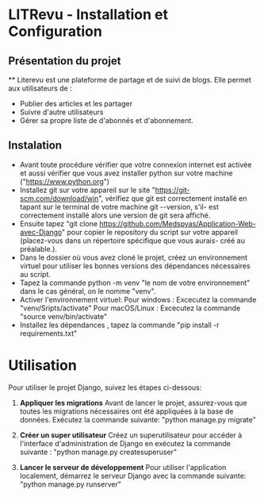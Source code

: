 # LITRevu - Installation et Configuration 

## Présentation du projet

** Literevu est une plateforme de partage et de suivi de blogs. Elle permet aux utilisateurs de :
- Publier des articles et les partager
- Suivre d'autre utilisateurs
- Gérer sa propre liste de d'abonnés et d'abonnement.

## Instalation


- Avant toute procédure vérifier que votre connexion internet est activée et aussi vérifier que vous avez installer python sur votre machine ("https://www.python.org")
- Installez git sur votre appareil sur le site "https://git-scm.com/download/win", vérifiez que git est correctement installé en tapant sur le terminal de votre machine git --version, s'il- est correctement installé alors une version de git sera affiché.
- Ensuite tapez "git clone https://github.com/Medspyas/Application-Web-avec-Django" pour copier le repository du script sur votre appareil (placez-vous dans un répertoire spécifique que vous aurais- créé au préalable.).
- Dans le dossier où vous avez cloné le projet, créez un environnement virtuel pour utiliser les bonnes versions des dépendances nécessaires au script.
- Tapez la commande python -m venv "le nom de votre environnement" dans le cas général, on le nomme "venv".
- Activer l'environnement virtuel: Pour windows : Excecutez la commande "venv/Sripts/activate" Pour macOS/Linux : Excecutez la commande "source venv/bin/activate"
- Installez les dépendances , tapez la commande "pip install -r requirements.txt"


# Utilisation

Pour utiliser le projet Django, suivez les étapes ci-dessous: 
1. **Appliquer les migrations**
    Avant de lancer le projet, assurez-vous que toutes les migrations 
    nécessaires ont été appliquées à la base de données. Exécutez la commande suivante:
    "python manage.py migrate"

2. **Créer un super utilisateur**
    Créez un superutilisateur pour accéder à l'interface d'administration de Django en exécutez la commande suivante : 
    "python manage.py createsuperuser"
    
3. **Lancer le serveur de développement**
    Pour utiliser l'application localement, démarrez le serveur Django avec la commande suivante:
    "python manage.py runserver"
